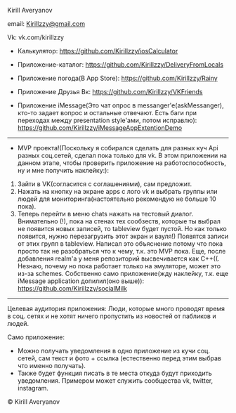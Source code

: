 Kirill Averyanov

email:
Kirillzzy@gmail.com

Vk:
vk.com/kirillzzy

- Калькулятор:
https://github.com/Kirillzzy/iosCalculator

- Приложение-каталог:
https://github.com/Kirillzzy/DeliveryFromLocals

- Приложение погода(В App Store):
https://github.com/Kirillzzy/Rainy

- Приложение Друзья Вк:
https://github.com/Kirillzzy/VKFriends

- Приложение iMessage(Это чат опрос в messanger'е(askMessanger), кто-то задает вопрос и остальные отвечают. Есть баги при переходах между presentation style'ами, потом исправлю):
https://github.com/Kirillzzy/iMessageAppExtentionDemo

-----------------------------------------------------------------------
- MVP проекта!(Поскольку я собирался сделать для разных куч Api разных соц.сетей, сделал пока только для vk. В этом приложении на данном этапе, чтобы проверить приложение на работоспособность, ну и мне получить наклейку:):
1) Зайти в VK(согласится с соглашениями), сам предложит.
2) Нажать на кнопку на экране apps с лого vk и выбрать группы или людей для мониторинга(настоятельно рекомендую не больше 10 пока).
3) Теперь перейти в меню chats нажать на тестовый диалог. Внимательно (!),  пока на стенах тех сообзеств, которые ты выбрал не появится новых записей, то tableview будет пустой. Но как только появится, нужно перезагрузить этот экран и вауля!) Появятся записи от этих групп в tableview.
Написал это объяснение потому что пока просто так не разобраться что к чему, т.к. это MVP пока.
Еще, после добавления realm'a у меня репозиторий высвечивается как C++((.
Незнаю, почему но пока работает только на эмуляторе, может это из-за schemes.
Собственно само приложение(жду наклейку, т.к. еще iMessage application допилил(оно выше)):
https://github.com/Kirillzzy/socialMilk
-----------------------------------------------------------------------


Целевая аудитория приложения:
  Люди, которые много проводят время в соц. сетях и не хотят ничего пропустить из новостей от пабликов и людей.
  
Само приложение:
  - Можно получать уведомления в одно приложение из кучи соц. сетей, сам текст и фото + ссылка
  (естественно перед этим выбрав что именно получать).
  - Также будет функция писать в те места откуда будут приходить уведомления.
  Примером может служить сообщества vk, twitter, instagram.

 © Kirill Averyanov
